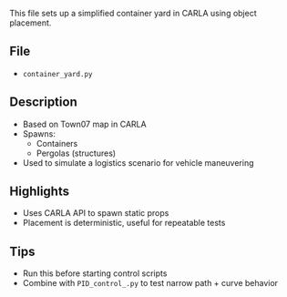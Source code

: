 This file sets up a simplified container yard in CARLA using object placement.

## File
- `container_yard.py`

## Description
- Based on Town07 map in CARLA
- Spawns:
  - Containers
  - Pergolas (structures)
- Used to simulate a logistics scenario for vehicle maneuvering

## Highlights
- Uses CARLA API to spawn static props
- Placement is deterministic, useful for repeatable tests

## Tips
- Run this before starting control scripts
- Combine with `PID_control_.py` to test narrow path + curve behavior
